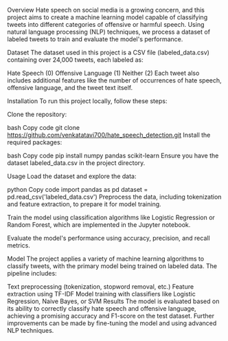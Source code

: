 Overview
Hate speech on social media is a growing concern, and this project aims to create a machine learning model capable of classifying tweets into different categories of offensive or harmful speech. Using natural language processing (NLP) techniques, we process a dataset of labeled tweets to train and evaluate the model's performance.

Dataset
The dataset used in this project is a CSV file (labeled_data.csv) containing over 24,000 tweets, each labeled as:

Hate Speech (0)
Offensive Language (1)
Neither (2)
Each tweet also includes additional features like the number of occurrences of hate speech, offensive language, and the tweet text itself.

Installation
To run this project locally, follow these steps:

Clone the repository:

bash
Copy code
git clone https://github.com/venkatatavi700/hate_speech_detection.git
Install the required packages:

bash
Copy code
pip install numpy pandas scikit-learn
Ensure you have the dataset labeled_data.csv in the project directory.

Usage
Load the dataset and explore the data:

python
Copy code
import pandas as pd
dataset = pd.read_csv('labeled_data.csv')
Preprocess the data, including tokenization and feature extraction, to prepare it for model training.

Train the model using classification algorithms like Logistic Regression or Random Forest, which are implemented in the Jupyter notebook.

Evaluate the model's performance using accuracy, precision, and recall metrics.

Model
The project applies a variety of machine learning algorithms to classify tweets, with the primary model being trained on labeled data. The pipeline includes:

Text preprocessing (tokenization, stopword removal, etc.)
Feature extraction using TF-IDF
Model training with classifiers like Logistic Regression, Naive Bayes, or SVM
Results
The model is evaluated based on its ability to correctly classify hate speech and offensive language, achieving a promising accuracy and F1-score on the test dataset. Further improvements can be made by fine-tuning the model and using advanced NLP techniques.

